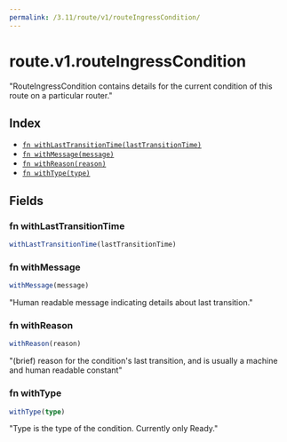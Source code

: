 ```yaml
---
permalink: /3.11/route/v1/routeIngressCondition/
---
```


# route.v1.routeIngressCondition

"RouteIngressCondition contains details for the current condition of this route on a particular router."

## Index

* [`fn withLastTransitionTime(lastTransitionTime)`](#fn-withlasttransitiontime)
* [`fn withMessage(message)`](#fn-withmessage)
* [`fn withReason(reason)`](#fn-withreason)
* [`fn withType(type)`](#fn-withtype)

## Fields

### fn withLastTransitionTime

```ts
withLastTransitionTime(lastTransitionTime)
```



### fn withMessage

```ts
withMessage(message)
```

"Human readable message indicating details about last transition."

### fn withReason

```ts
withReason(reason)
```

"(brief) reason for the condition's last transition, and is usually a machine and human readable constant"

### fn withType

```ts
withType(type)
```

"Type is the type of the condition. Currently only Ready."